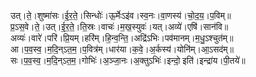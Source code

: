 

  
उत्।ते॒।शुष्मा॑सः।ई॒र॒ते॒।सिन्धोः॑।ऊ॒र्मेःऽइ॑व।स्व॒नः।वा॒णस्य॑।चो॒द॒य॒।प॒विम्॥  
प्र॒ऽस॒वे।ते॒।उत्।ई॒र॒ते॒।ति॒स्रः।वाचः॑।म॒ख॒स्युवः॑।यत्।अव्ये॑।एषि॑।सान॑वि॥  
अव्यः॑।वारे॑।परि॑।प्रि॒यम्।हरि॑म्।हि॒न्व॒न्ति॒।अद्रि॑ऽभिः।पव॑मानम्।म॒धु॒ऽश्चुत॑म्॥  
आ।प॒व॒स्व॒।म॒दि॒न्ऽत॒म॒।प॒वित्र॑म्।धार॑या।क॒वे॒।अ॒र्कस्य॑।योनि॑म्।आ॒ऽसद॑म्॥  
सः।प॒व॒स्व॒।म॒दि॒न्ऽत॒म॒।गोभिः॑।अ॒ञ्जा॒नः।अ॒क्तुऽभिः॑।इन्दो॒ इति॑।इन्द्रा॑य।पी॒तये॑॥  
